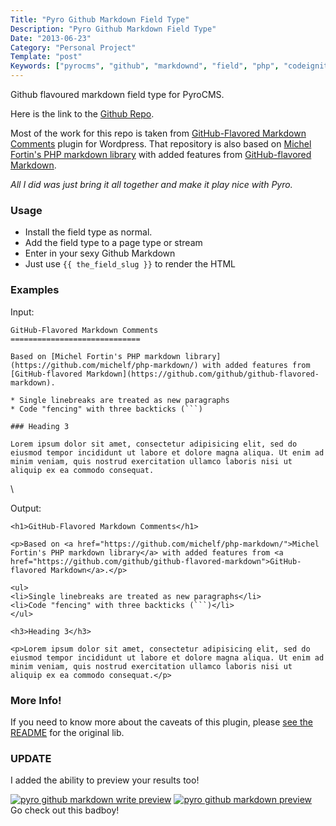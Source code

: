 ```yaml
---
Title: "Pyro Github Markdown Field Type"
Description: "Pyro Github Markdown Field Type"
Date: "2013-06-23"
Category: "Personal Project"
Template: "post"
Keywords: ["pyrocms", "github", "markdownd", "field", "php", "codeigniter"]
---
```


Github flavoured markdown field type for PyroCMS.

Here is the link to the [Github
Repo](https://github.com/james2doyle/pyro-github-markdown "pyro-github-markdown field type").

Most of the work for this repo is taken from [GitHub-Flavored Markdown
Comments](https://github.com/evansolomon/wp-github-flavored-markdown-comments)
plugin for Wordpress. That repository is also based on [Michel Fortin's
PHP markdown library](https://github.com/michelf/php-markdown/) with
added features from [GitHub-flavored
Markdown](https://github.com/github/github-flavored-markdown).

*All I did was just bring it all together and make it play nice with
Pyro.*

### [](#usage)Usage

-   Install the field type as normal.
-   Add the field type to a page type or stream
-   Enter in your sexy Github Markdown
-   Just use `{{ the_field_slug }}` to render the HTML

### [](#examples)Examples

Input:

~~~~ {.prettyprint .lang-markdown}
GitHub-Flavored Markdown Comments
=============================

Based on [Michel Fortin's PHP markdown library](https://github.com/michelf/php-markdown/) with added features from [GitHub-flavored Markdown](https://github.com/github/github-flavored-markdown).

* Single linebreaks are treated as new paragraphs
* Code "fencing" with three backticks (```)

### Heading 3

Lorem ipsum dolor sit amet, consectetur adipisicing elit, sed do eiusmod tempor incididunt ut labore et dolore magna aliqua. Ut enim ad minim veniam, quis nostrud exercitation ullamco laboris nisi ut aliquip ex ea commodo consequat.
~~~~

\

Output:

~~~~ {.prettyprint .lang-html}
<h1>GitHub-Flavored Markdown Comments</h1>

<p>Based on <a href="https://github.com/michelf/php-markdown/">Michel Fortin's PHP markdown library</a> with added features from <a href="https://github.com/github/github-flavored-markdown">GitHub-flavored Markdown</a>.</p>

<ul>
<li>Single linebreaks are treated as new paragraphs</li>
<li>Code "fencing" with three backticks (```)</li>
</ul>

<h3>Heading 3</h3>

<p>Lorem ipsum dolor sit amet, consectetur adipisicing elit, sed do eiusmod tempor incididunt ut labore et dolore magna aliqua. Ut enim ad minim veniam, quis nostrud exercitation ullamco laboris nisi ut aliquip ex ea commodo consequat.</p>
~~~~

### [](#more-info)More Info!

If you need to know more about the caveats of this plugin, please [see
the
README](https://github.com/evansolomon/wp-github-flavored-markdown-comments/blob/master/README.md)
for the original lib.

### UPDATE

I added the ability to preview your results too!

[![pyro github markdown write
preview](http://ohdoylerules.com/content/images/write.png)](https://github.com/james2doyle/pyro-github-markdown)
[![pyro github markdown
preview](http://ohdoylerules.com/content/images/preview.png)](https://github.com/james2doyle/pyro-github-markdown)
Go check out this badboy!

